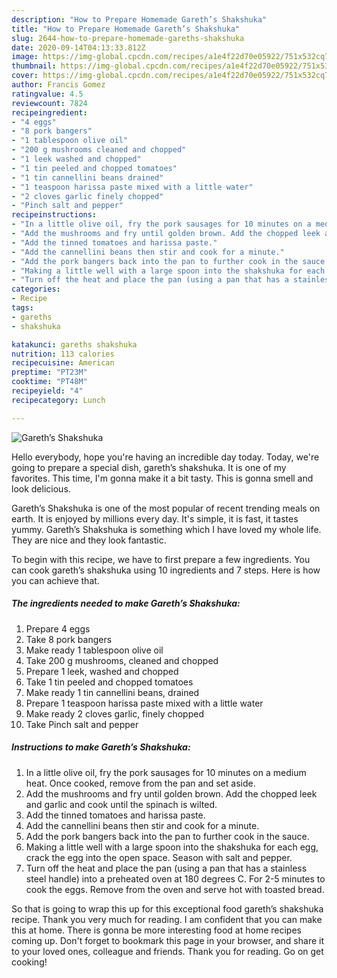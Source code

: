 ```yaml
---
description: "How to Prepare Homemade Gareth’s Shakshuka"
title: "How to Prepare Homemade Gareth’s Shakshuka"
slug: 2644-how-to-prepare-homemade-gareths-shakshuka
date: 2020-09-14T04:13:33.812Z
image: https://img-global.cpcdn.com/recipes/a1e4f22d70e05922/751x532cq70/gareths-shakshuka-recipe-main-photo.jpg
thumbnail: https://img-global.cpcdn.com/recipes/a1e4f22d70e05922/751x532cq70/gareths-shakshuka-recipe-main-photo.jpg
cover: https://img-global.cpcdn.com/recipes/a1e4f22d70e05922/751x532cq70/gareths-shakshuka-recipe-main-photo.jpg
author: Francis Gomez
ratingvalue: 4.5
reviewcount: 7824
recipeingredient:
- "4 eggs"
- "8 pork bangers"
- "1 tablespoon olive oil"
- "200 g mushrooms cleaned and chopped"
- "1 leek washed and chopped"
- "1 tin peeled and chopped tomatoes"
- "1 tin cannellini beans drained"
- "1 teaspoon harissa paste mixed with a little water"
- "2 cloves garlic finely chopped"
- "Pinch salt and pepper"
recipeinstructions:
- "In a little olive oil, fry the pork sausages for 10 minutes on a medium heat. Once cooked, remove from the pan and set aside."
- "Add the mushrooms and fry until golden brown. Add the chopped leek and garlic and cook until the spinach is wilted."
- "Add the tinned tomatoes and harissa paste."
- "Add the cannellini beans then stir and cook for a minute."
- "Add the pork bangers back into the pan to further cook in the sauce."
- "Making a little well with a large spoon into the shakshuka for each egg, crack the egg into the open space. Season with salt and pepper."
- "Turn off the heat and place the pan (using a pan that has a stainless steel handle) into a preheated oven at 180 degrees C. For 2-5 minutes to cook the eggs. Remove from the oven and serve hot with toasted bread."
categories:
- Recipe
tags:
- gareths
- shakshuka

katakunci: gareths shakshuka 
nutrition: 113 calories
recipecuisine: American
preptime: "PT23M"
cooktime: "PT48M"
recipeyield: "4"
recipecategory: Lunch

---
```



![Gareth’s Shakshuka](https://img-global.cpcdn.com/recipes/a1e4f22d70e05922/751x532cq70/gareths-shakshuka-recipe-main-photo.jpg)

Hello everybody, hope you're having an incredible day today. Today, we're going to prepare a special dish, gareth’s shakshuka. It is one of my favorites. This time, I'm gonna make it a bit tasty. This is gonna smell and look delicious.

Gareth’s Shakshuka is one of the most popular of recent trending meals on earth. It is enjoyed by millions every day. It's simple, it is fast, it tastes yummy. Gareth’s Shakshuka is something which I have loved my whole life. They are nice and they look fantastic.




To begin with this recipe, we have to first prepare a few ingredients. You can cook gareth’s shakshuka using 10 ingredients and 7 steps. Here is how you can achieve that.

<!--inarticleads1-->

##### The ingredients needed to make Gareth’s Shakshuka:

1. Prepare 4 eggs
1. Take 8 pork bangers
1. Make ready 1 tablespoon olive oil
1. Take 200 g mushrooms, cleaned and chopped
1. Prepare 1 leek, washed and chopped
1. Take 1 tin peeled and chopped tomatoes
1. Make ready 1 tin cannellini beans, drained
1. Prepare 1 teaspoon harissa paste mixed with a little water
1. Make ready 2 cloves garlic, finely chopped
1. Take Pinch salt and pepper




<!--inarticleads2-->

##### Instructions to make Gareth’s Shakshuka:

1. In a little olive oil, fry the pork sausages for 10 minutes on a medium heat. Once cooked, remove from the pan and set aside.
1. Add the mushrooms and fry until golden brown. Add the chopped leek and garlic and cook until the spinach is wilted.
1. Add the tinned tomatoes and harissa paste.
1. Add the cannellini beans then stir and cook for a minute.
1. Add the pork bangers back into the pan to further cook in the sauce.
1. Making a little well with a large spoon into the shakshuka for each egg, crack the egg into the open space. Season with salt and pepper.
1. Turn off the heat and place the pan (using a pan that has a stainless steel handle) into a preheated oven at 180 degrees C. For 2-5 minutes to cook the eggs. Remove from the oven and serve hot with toasted bread.




So that is going to wrap this up for this exceptional food gareth’s shakshuka recipe. Thank you very much for reading. I am confident that you can make this at home. There is gonna be more interesting food at home recipes coming up. Don't forget to bookmark this page in your browser, and share it to your loved ones, colleague and friends. Thank you for reading. Go on get cooking!
